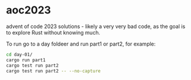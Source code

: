 # aoc2023

advent of code 2023 solutions - likely a very very bad code, as the goal is to explore Rust without knowing much.

To run go to a day foldeer and run part1 or part2, for example:
```bash
cd day-01/
cargo run part1
cargo test run part2
cargo test run part2 -- --no-capture
```
